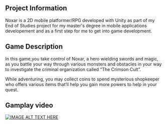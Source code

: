 ## Project Information

Noxar is a 2D mobile platformer/RPG developed with Unity as part of my End of Studies project for my master's degree in mobile applications developement and as a first step for me to get into game development.

## Game Description

In this game,you take control of Noxar, a hero wielding swords and magic, as you battle your way through various monsters and obstacles in your way to investigate the criminal organization called “The Crimson Cult”.

While adventuring, you may collect coins to spend mysterious shopkeeper who offers various items that’ll help you gain more powers to help in your quest.

## Gamplay video  

[![IMAGE ALT TEXT HERE](https://img.youtube.com/vi/JmFY6YmOQKY/0.jpg)](https://www.youtube.com/watch?v=JmFY6YmOQKY)
